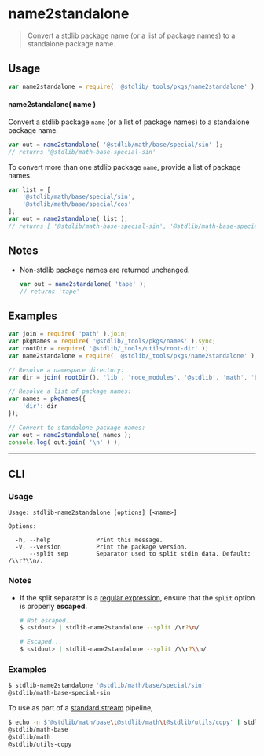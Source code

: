 <!--

@license Apache-2.0

Copyright (c) 2021 The Stdlib Authors.

Licensed under the Apache License, Version 2.0 (the "License");
you may not use this file except in compliance with the License.
You may obtain a copy of the License at

   http://www.apache.org/licenses/LICENSE-2.0

Unless required by applicable law or agreed to in writing, software
distributed under the License is distributed on an "AS IS" BASIS,
WITHOUT WARRANTIES OR CONDITIONS OF ANY KIND, either express or implied.
See the License for the specific language governing permissions and
limitations under the License.

-->

# name2standalone

> Convert a stdlib package name (or a list of package names) to a standalone package name.

<section class="usage">

## Usage

```javascript
var name2standalone = require( '@stdlib/_tools/pkgs/name2standalone' );
```

#### name2standalone( name )

Convert a stdlib package `name` (or a list of package names) to a standalone package name.

```javascript
var out = name2standalone( '@stdlib/math/base/special/sin' );
// returns '@stdlib/math-base-special-sin'
```

To convert more than one stdlib package `name`, provide a list of package names.

```javascript
var list = [
    '@stdlib/math/base/special/sin',
    '@stdlib/math/base/special/cos'
];
var out = name2standalone( list );
// returns [ '@stdlib/math-base-special-sin', '@stdlib/math-base-special-cos' ]
```

</section>

<!-- /.usage -->

<section class="notes">

## Notes

-   Non-stdlib package names are returned unchanged.

    ```javascript
    var out = name2standalone( 'tape' );
    // returns 'tape'
    ```

</section>

<!-- /.notes -->

<section class="examples">

## Examples

<!-- eslint no-undef: "error" -->

```javascript
var join = require( 'path' ).join;
var pkgNames = require( '@stdlib/_tools/pkgs/names' ).sync;
var rootDir = require( '@stdlib/_tools/utils/root-dir' );
var name2standalone = require( '@stdlib/_tools/pkgs/name2standalone' );

// Resolve a namespace directory:
var dir = join( rootDir(), 'lib', 'node_modules', '@stdlib', 'math', 'base', 'special' );

// Resolve a list of package names:
var names = pkgNames({
    'dir': dir
});

// Convert to standalone package names:
var out = name2standalone( names );
console.log( out.join( '\n' ) );
```

</section>

<!-- /.examples -->

* * *

<section class="cli">

## CLI

<section class="usage">

### Usage

```text
Usage: stdlib-name2standalone [options] [<name>]

Options:

  -h, --help             Print this message.
  -V, --version          Print the package version.
      --split sep        Separator used to split stdin data. Default: /\\r?\\n/.
```

</section>

<!-- /.usage -->

<section class="notes">

### Notes

-   If the split separator is a [regular expression][mdn-regexp], ensure that the `split` option is properly **escaped**.

    ```bash
    # Not escaped...
    $ <stdout> | stdlib-name2standalone --split /\r?\n/

    # Escaped...
    $ <stdout> | stdlib-name2standalone --split /\\r?\\n/
    ```

</section>

<!-- /.notes -->

<section class="examples">

### Examples

```bash
$ stdlib-name2standalone '@stdlib/math/base/special/sin'
@stdlib/math-base-special-sin
```

To use as part of a [standard stream][standard-stream] pipeline,

```bash
$ echo -n $'@stdlib/math/base\t@stdlib/math\t@stdlib/utils/copy' | stdlib-name2standalone --split /\\t/
@stdlib/math-base
@stdlib/math
@stdlib/utils-copy
```

</section>

<!-- /.examples -->

</section>

<!-- /.cli -->

<!-- Section for related `stdlib` packages. Do not manually edit this section, as it is automatically populated. -->

<section class="related">

</section>

<!-- /.related -->

<!-- Section for all links. Make sure to keep an empty line after the `section` element and another before the `/section` close. -->

<section class="links">

[mdn-regexp]: https://developer.mozilla.org/en-US/docs/Web/JavaScript/Guide/Regular_Expressions

[standard-stream]: http://en.wikipedia.org/wiki/Pipeline_%28Unix%29

</section>

<!-- /.links -->
